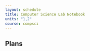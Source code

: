 ```yaml
---
layout: schedule
title: Computer Science Lab Notebook
units: "1,2"
course: compsci
---
```


## Plans